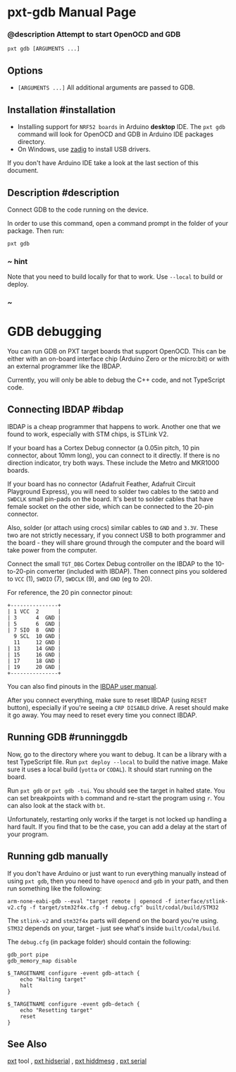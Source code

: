 # pxt-gdb Manual Page

### @description Attempt to start OpenOCD and GDB

```
pxt gdb [ARGUMENTS ...]
```
## Options

* ``[ARGUMENTS ...]`` All additional arguments are passed to GDB.

## Installation #installation

* Installing support for ``NRF52 boards`` in Arduino **desktop** IDE. The `pxt gdb` command will look for OpenOCD and GDB in Arduino IDE packages directory.
* On Windows, use [zadig](https://zadig.akeo.ie/) to install USB drivers.

If you don't have Arduino IDE take a look at the last section of this document.

## Description #description

Connect GDB to the code running on the device.

In order to use this command, open a command prompt in the folder of your package.
Then run:

```
pxt gdb
```

### ~ hint

Note that you need to build locally for that to work. Use `--local` to build or deploy.

### ~

# GDB debugging 

You can run GDB on PXT target boards that support OpenOCD. This can be either with an on-board
interface chip (Arduino Zero or the micro:bit) or with an external programmer like the IBDAP.

Currently, you will only be able to debug the C++ code, and not TypeScript code.

## Connecting IBDAP #ibdap

IBDAP is a cheap programmer that happens to work. Another one that we found to work,
especially with STM chips, is STLink V2.

If your board has a Cortex Debug connector (a 0.05in pitch, 10 pin connector, about 10mm long),
you can connect to it directly. If there is no direction indicator, try both ways.
These include the Metro and MKR1000 boards.

If your board has no connector (Adafruit Feather, Adafruit Circuit Playground Express), you will need to solder two cables to the ``SWDIO`` and ``SWDCLK`` small pin-pads on the board. It's best to solder cables that have female socket on the other side,
which can be connected to the 20-pin connector.

Also, solder (or attach using crocs) similar cables to ``GND`` and ``3.3V``. These two are not strictly
necessary, if you connect USB to both programmer and the board - they will share ground through
the computer and the board will take power from the computer.

Connect the small `TGT_DBG` Cortex Debug controller on the IBDAP to the 10-to-20-pin converter (included with IBDAP).
Then connect pins you soldered to ``VCC`` (1), ``SWDIO`` (7), ``SWDCLK`` (9), and ``GND`` (eg to 20).

For reference, the 20 pin connector pinout:

```
+---------------+
| 1 VCC  2      |
| 3      4  GND |
| 5      6  GND |
| 7 SIO  8  GND |
  9 SCL  10 GND |
  11     12 GND |
| 13     14 GND |
| 15     16 GND |
| 17     18 GND |
| 19     20 GND |
+---------------+
```

You can also find pinouts in the [IBDAP user manual](https://cdn-shop.adafruit.com/product-files/2764/2764+user+manual.pdf).

After you connect everything, make sure to reset IBDAP (using `RESET` button), especially if you're
seeing a `CRP DISABLD` drive. A reset should make it go away. You may need to reset every time you
connect IBDAP.

## Running GDB #runninggdb

Now, go to the directory where you want to debug. It can be a library with a test TypeScript file.
Run `pxt deploy --local` to build the native image. Make sure it uses a local build (``yotta`` or ``CODAL``). It should start running on the board.

Run `pxt gdb` or `pxt gdb -tui`. You should see the target in halted state. You can set breakpoints
with `b` command and re-start the program using `r`. You can also look at the stack with `bt`.

Unfortunately, restarting only works if the target is not locked up handling a hard fault.
If you find that to be the case, you can add a delay at the start of your program.

## Running gdb manually

If you don't have Arduino or just want to run everything manually instead of using
`pxt gdb`, then you need to have `openocd` and `gdb` in your path, and then run
something like the following:

```
arm-none-eabi-gdb --eval "target remote | openocd -f interface/stlink-v2.cfg -f target/stm32f4x.cfg -f debug.cfg" built/codal/build/STM32
```

The `stlink-v2` and `stm32f4x` parts will depend on the board you're using.
`STM32` depends on your, target - just see what's inside `built/codal/build`.

The `debug.cfg` (in package folder) should contain the following:

```
gdb_port pipe
gdb_memory_map disable

$_TARGETNAME configure -event gdb-attach {
    echo "Halting target"
    halt
}

$_TARGETNAME configure -event gdb-detach {
    echo "Resetting target"
    reset
}
```

## See Also

[pxt](/cli) tool
, [pxt hidserial](/cli/hidserial)
, [pxt hiddmesg](/cli/hiddmesg)
, [pxt serial](/cli/serial)
